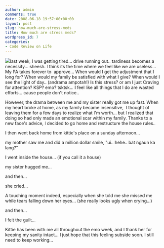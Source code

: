 ```yaml
---
author: admin
comments: true
date: 2008-06-18 19:57:00+00:00
layout: post
slug: how-much-are-stress-meds
title: How much are stress meds?
wordpress_id: 7
categories:
- Code Review on Life
---
```


[![](http://images.laszio.multiply.com/image/1/photos/upload/300x300/SFluigoKCBkAAAswMRI1/computing_stress.jpg?et=%2C9Di7hd0KX2o%2BFG8PIQCsA&nmid=0)](http://laszio.multiply.com/photos/hi-res/upload/SFluigoKCBkAAAswMRI1)last week, I was getting tired... drive running out.. tardiness becomes a necessity... sheesh. I think its the time where we feel like we are useless... My PA takes forever to  approve... When would I get the adjustment that I long for? When would my family be satisfied with what I give? When would I see the light of day.. (andrama ampotah!) Is this stress? or am I just Craving for attention? KSP? emo? tsktsk... I feel like all things that I do are wasted efforts... cause people don't notice..

However, the drama between me and my sister really got me up fast. When my heart broke at home, as my family became insensitive,  I thought of leaving them for a few days to realize what I'm worth... but I realized that doing so had only made an emotional scar within my family. Thanks to a new face's advice, I decided to go home and restructure the house rules..

I then went back home from kittie's place on a sunday afternoon...

my mother saw me and did a million dollar smile, "ui.. hehe.. bat ngaun ka lang?"

I went inside the house... (if you call it a house)

my sister hugged me...

and then...

she cried...

A touching moment indeed, especially when she told me she missed me while tears falling down her eyes... (she really looks ugly when crying...)

and then...

I felt the guilt...

Kittie has been with me all throughout the emo week, and I thank her for keeping my sanity intact... I just hope that this feeling subside soon. I still need to keep working...
